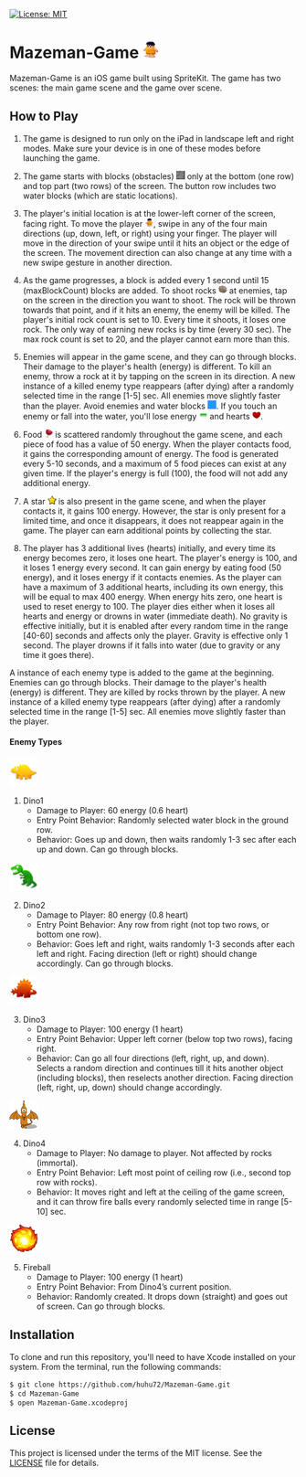 [![License: MIT](https://img.shields.io/badge/License-MIT-yellow.svg)](https://opensource.org/licenses/MIT)
# Mazeman-Game <img src="A4-image-resources/app-icon.png"  width="30px" height="30px">

Mazeman-Game is an iOS game built using SpriteKit. The game has two scenes: the main game scene and the game over scene. 


## How to Play

1. The game is designed to run only on the iPad in landscape left and right modes. Make sure your device is in one of these modes before launching the game.

2. The game starts with blocks (obstacles) <img src="A4-image-resources/block.png"  width="15px" height="15px"> only at the bottom (one row) and top part (two rows) of the screen. The button row includes two water blocks (which are static locations).

3. The player's initial location is at the lower-left corner of the screen, facing right. To move the player <img src="A4-image-resources/caveman-right.png"  width="15px" height="15px">, swipe in any of the four main directions (up, down, left, or right) using your finger. The player will move in the direction of your swipe until it hits an object or the edge of the screen. The movement direction can also change at any time with a new swipe gesture in another direction.

4. As the game progresses, a block is added every 1 second until 15 (maxBlockCount) blocks are added. To shoot rocks <img src="A4-image-resources/rock.png"  width="15px" height="15px"> at enemies, tap on the screen in the direction you want to shoot. The rock will be thrown towards that point, and if it hits an enemy, the enemy will be killed. The player's initial rock count is set to 10. Every time it shoots, it loses one rock. The only way of earning new rocks is by time (every 30 sec). The max rock count is set to 20, and the player cannot earn more than this.

5. Enemies will appear in the game scene, and they can go through blocks. Their damage to the player's health (energy) is different. To kill an enemy, throw a rock at it by tapping on the screen in its direction. A new instance of a killed enemy type reappears (after dying) after a randomly selected time in the range [1-5] sec. All enemies move slightly faster than the player. Avoid enemies and water blocks <img src="A4-image-resources/water.png"  width="15px" height="15px">. If you touch an enemy or fall into the water, you'll lose energy <img src="A4-image-resources/battery.png"  width="15px" height="15px"> and hearts <img src="A4-image-resources/heart.png"  width="15px" height="15px">.

6. Food <img src="A4-image-resources/food.png"  width="15px" height="15px"> is scattered randomly throughout the game scene, and each piece of food has a value of 50 energy. When the player contacts food, it gains the corresponding amount of energy. The food is generated every 5-10 seconds, and a maximum of 5 food pieces can exist at any given time. If the player's energy is full (100), the food will not add any additional energy.

7. A star <img src="A4-image-resources/star.png"  width="15px" height="15px"> is also present in the game scene, and when the player contacts it, it gains 100 energy. However, the star is only present for a limited time, and once it disappears, it does not reappear again in the game. The player can earn additional points by collecting the star.

8. The player has 3 additional lives (hearts) initially, and every time its energy becomes zero, it loses one heart. The player's energy is 100, and it loses 1 energy every second. It can gain energy by eating food (50 energy), and it loses energy if it contacts enemies. As the player can have a maximum of 3 additional hearts, including its own energy, this will be equal to max 400 energy. When energy hits zero, one heart is used to reset energy to 100. The player dies either when it loses all hearts and energy or drowns in water (immediate death). No gravity is effective initially, but it is enabled after every random time in the range [40-60] seconds and affects only the player. Gravity is effective only 1 second. The player drowns if it falls into water (due to gravity or any time it goes there).

A instance of each enemy type is added to the game at the beginning. Enemies can go through blocks. Their damage to the player's health (energy) is different. They are killed by rocks thrown by the player. A new instance of a killed enemy type reappears (after dying) after a randomly selected time in the range [1-5] sec. All enemies move slightly faster than the player.

#### Enemy Types

<img src="A4-image-resources/dino1.png"  width="50px" height="50px">

1. Dino1 
    * Damage to Player: 60 energy (0.6 heart)
    * Entry Point Behavior: Randomly selected water block in the ground row.
    * Behavior: Goes up and down, then waits randomly 1-3 sec after each up and down. Can go through blocks.

<img src="A4-image-resources/dino2.png"  width="50px" height="50px">

2. Dino2
    * Damage to Player: 80 energy (0.8 heart)
    * Entry Point Behavior: Any row from right (not top two rows, or bottom one row).
    * Behavior: Goes left and right, waits randomly 1-3 seconds after each left and right. Facing direction (left or right) should change accordingly. Can go through blocks.

<img src="A4-image-resources/dino3.png"  width="50px" height="50px">

3. Dino3
    * Damage to Player: 100 energy (1 heart)
    * Entry Point Behavior: Upper left corner (below top two rows), facing right.
    * Behavior: Can go all four directions (left, right, up, and down). Selects a random direction and continues till it hits another object (including blocks), then reselects another direction. Facing direction (left, right, up, down) should change accordingly.
    
<img src="A4-image-resources/dino4.png"  width="50px" height="50px">

4. Dino4
    * Damage to Player: No damage to player. Not affected by rocks (immortal).
    * Entry Point Behavior: Left most point of ceiling row (i.e., second top row with rocks).
    * Behavior: It moves right and left at the ceiling of the game screen, and it can throw fire balls every randomly selected time in range [5-10] sec.
    
<img src="A4-image-resources/fire.png"  width="50px" height="50px">    

5. Fireball
    * Damage to Player: 100 energy (1 heart)
    * Entry Point Behavior: From Dino4’s current position.
    * Behavior: Randomly created. It drops down (straight) and goes out of screen. Can go through blocks.

## Installation

To clone and run this repository, you'll need to have Xcode installed on your system. From the terminal, run the following commands:

```
$ git clone https://github.com/huhu72/Mazeman-Game.git
$ cd Mazeman-Game
$ open Mazeman-Game.xcodeproj
```
## License

This project is licensed under the terms of the MIT license. See the [LICENSE](https://github.com/huhu72/senior-design/blob/main/LICENSE) file for details.
